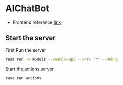 # AIChatBot

- Frontend reference [link](https://dev.to/petr7555/rasa-socket-io-integration-pfo)

## Start the server
First Run the server
```bash
rasa run -m models --enable-api --cors "*" --debug 
```
Start the actions server
```bash
rasa run actions
```
